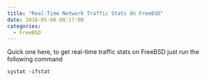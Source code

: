 ```yaml
---
title: "Real-Time Network Traffic Stats On FreeBSD"
date: 2016-05-08 08:17:00
categories:
  - FreeBSD
---
```


Quick one here, to get real-time traffic stats on FreeBSD just run the following command

```plaintext
systat -ifstat
```
